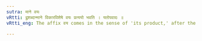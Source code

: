 ```yaml
---
sutra: माने वयः
vRtti: द्रुशब्दान्माने विकारविशेषे वयः प्रत्ययो भवति । यतोपवादः ॥
vRtti_eng: The affix वय comes in the sense of 'its product,' after the word '_dru_,' the word meaning 'a measure.'

---
```

